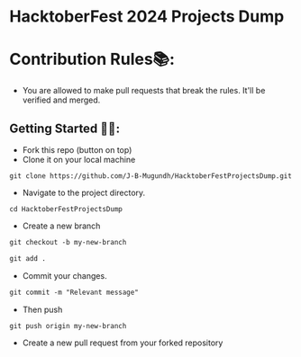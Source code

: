 # HacktoberFest 2024 Projects Dump

# Contribution Rules📚:

- You are allowed to make pull requests that break the rules. It'll be verified and merged. 

## Getting Started 🤩🤗:

- Fork this repo (button on top)
- Clone it on your local machine

```terminal
git clone https://github.com/J-B-Mugundh/HacktoberFestProjectsDump.git
```

- Navigate to the project directory.

```terminal
cd HacktoberFestProjectsDump
```

- Create a new branch

```markdown
git checkout -b my-new-branch
```

```markdown
git add .
```

- Commit your changes.

```markdown
git commit -m "Relevant message"
```

- Then push

```markdown
git push origin my-new-branch
```

- Create a new pull request from your forked repository

<br>
